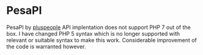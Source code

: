 PesaPI 
=======
PesaPI by [pluspeople](https://github.com/pluspeople/pesaPi) API implentation does not support PHP 7 out of the box. I have changed PHP 5 syntax which is no longer supported with relevant or suitable syntax to make this work. Considerable improvement of the code is warranted however.